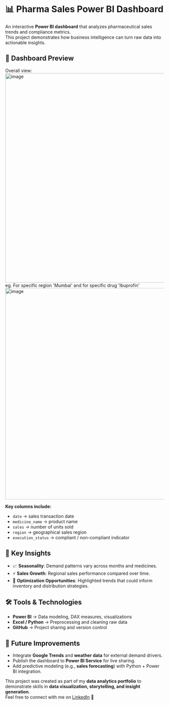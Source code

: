 # 📊 Pharma Sales Power BI Dashboard  

An interactive **Power BI dashboard** that analyzes pharmaceutical sales trends and compliance metrics.  
This project demonstrates how business intelligence can turn raw data into actionable insights.  

## 📸 Dashboard Preview  

Overall view:
<img width="1186" height="667" alt="image" src="https://github.com/user-attachments/assets/72c41f04-e75b-478c-a6c0-b78aa11af55d" />
eg. For specific region 'Mumbai' and for specific drug 'Ibuprofin'
<img width="1198" height="673" alt="image" src="https://github.com/user-attachments/assets/80720655-533f-4766-a7d3-abfb758e898e" />


**Key columns include:**  
- `date` → sales transaction date  
- `medicine_name` → product name  
- `sales` → number of units sold  
- `region` → geographical sales region   
- `execution_status` → compliant / non-compliant indicator  

## 🔑 Key Insights  

- 📈 **Seasonality**: Demand patterns vary across months and medicines.    
- ⚡ **Sales Growth**: Regional sales performance compared over time.  
- 🎯 **Optimization Opportunities**: Highlighted trends that could inform inventory and distribution strategies.  

## 🛠️ Tools & Technologies  

- **Power BI** → Data modeling, DAX measures, visualizations  
- **Excel / Python** → Preprocessing and cleaning raw data  
- **GitHub** → Project sharing and version control  
 

## 🔮 Future Improvements  

- Integrate **Google Trends** and **weather data** for external demand drivers.  
- Publish the dashboard to **Power BI Service** for live sharing.  
- Add predictive modeling (e.g., **sales forecasting**) with Python + Power BI integration.  


This project was created as part of my **data analytics portfolio** to demonstrate skills in **data visualization, storytelling, and insight generation**.  
Feel free to connect with me on [LinkedIn](your-linkedin-profile) 🚀  
